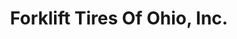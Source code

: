 ---
title: "Forklift Tires Of Ohio, Inc."
url: /mansfield/forklift-tires-of-ohio-inc/
shop: tyres
---